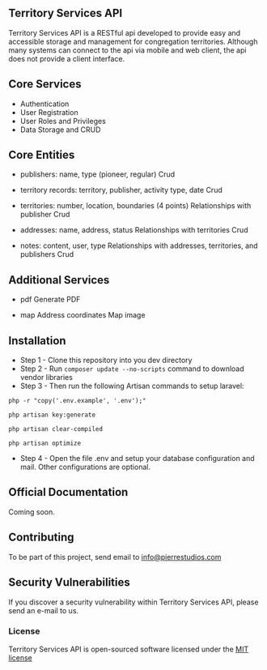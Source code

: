 ## Territory Services API

Territory Services API is a RESTful api developed to provide easy and accessible storage and management for congregation territories. Although many systems can connect to the api via mobile and web client, the api does not provide a client interface.

## Core Services

- Authentication
- User Registration 
- User Roles and Privileges 
- Data Storage and CRUD

## Core Entities 

- publishers: name, type (pioneer, regular)
   Crud 

- territory records: territory, publisher, activity type, date
   Crud 

- territories: number, location, boundaries (4 points)
   Relationships with publisher 
   Crud 

- addresses: name, address, status 
  Relationships with territories 
  Crud
 
- notes: content, user, type 
   Relationships with addresses, territories, and publishers
   Crud

## Additional Services 

- pdf 
   Generate PDF
  
- map
   Address coordinates
   Map image
 

## Installation

- Step 1 - Clone this repository into you dev directory
- Step 2 - Run `composer update --no-scripts` command to download vendor libraries
- Step 3 - Then run the following Artisan commands to setup laravel:

`php -r "copy('.env.example', '.env');"` 

`php artisan key:generate` 

`php artisan clear-compiled` 

`php artisan optimize` 

- Step 4 - Open the file .env and setup your database configuration and mail. Other configurations are optional.


## Official Documentation

Coming soon.

## Contributing

To be part of this project, send email to info@pierrestudios.com

## Security Vulnerabilities

If you discover a security vulnerability within Territory Services API, please send an e-mail to us.

### License

Territory Services API is open-sourced software licensed under the [MIT license](http://opensource.org/licenses/MIT)
